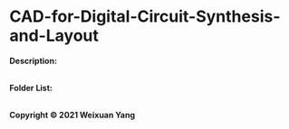 # CAD-for-Digital-Circuit-Synthesis-and-Layout
<b>Description:</b><br>

<br><b>Folder List:</b><br>

<br><b>Copyright © 2021 Weixuan Yang</b>
